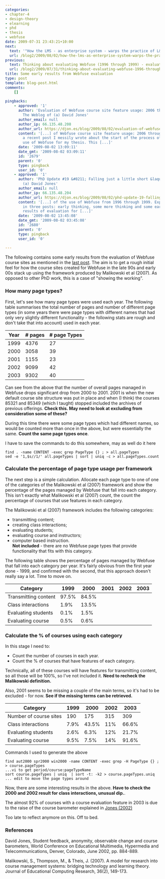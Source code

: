 ```yaml
---
categories:
- chapter-4
- design-theory
- elearning
- phd
- thesis
- webfuse
date: 2009-07-31 23:43:21+10:00
next:
  text: '"How the LMS - as enterprise system - warps the practice of L&#038;T"'
  url: /blog2/2009/08/02/how-the-lms-as-enterprise-system-warps-the-practice-of-lt/
previous:
  text: Thinking about evaluating Webfuse (1996 through 1999) - evaluation of an LMS?
  url: /blog2/2009/07/31/thinking-about-evaluating-webfuse-1996-through-1999-evaluation-of-an-lms/
title: Some early results from Webfuse evaluation
type: post
template: blog-post.html
comments:
    []
    
pingbacks:
    - approved: '1'
      author: 'Evaluation of Webfuse course site feature usage: 2006 through 2009 &laquo;
        The Weblog of (a) David Jones'
      author_email: null
      author_ip: 66.135.48.208
      author_url: https://djon.es/blog/2009/08/02/evaluation-of-webfuse-course-site-feature-usage-2006-through-2009/
      content: '[...] of Webfuse course site feature usage: 2006 through&nbsp;2009  In
        a recent post I messily wrote about the start of the process of evaluating the
        use of Webfuse for my thesis. This [...]'
      date: '2009-08-02 13:09:11'
      date_gmt: '2009-08-02 03:09:11'
      id: '2679'
      parent: '0'
      type: pingback
      user_id: '0'
    - approved: '1'
      author: 'PhD Update #19 &#8211; Falling just a little short &laquo; The Weblog of
        (a) David Jones'
      author_email: null
      author_ip: 66.135.48.204
      author_url: https://djon.es/blog/2009/08/02/phd-update-19-falling-just-a-little-short/
      content: '[...] of the use of Webfuse from 1996 through 1999. Explained somewhat
        in three posts: early thinking, some more thinking and some early results and
        results of evaluation for [...]'
      date: '2009-08-02 13:45:08'
      date_gmt: '2009-08-02 03:45:08'
      id: '2680'
      parent: '0'
      type: pingback
      user_id: '0'
    
---
```

The following contains some early results from the evaluation of Webfuse course sites as mentioned in the [last post](/blog2/2009/07/31/thinking-about-evaluating-webfuse-1996-through-1999-evaluation-of-an-lms/). The aim is to get a rough initial feel for how the course sites created for Webfuse in the late 90s and early 00s stack up using the framework produced by Malikowski et al (2007). As opposed to other PhD work, this is a case of "showing the working".

### How many page types?

First, let's see how many page types were used each year. The following table summarises the total number of pages and number of different page types (in some years there were page types with different names that had only very slightly different functionality - the following stats are rough and don't take that into account) used in each year.

| Year | \# pages | \# page Types |
| --- | --- | --- |
| 1999 | 4376 | 27 |
| 2000 | 3058 | 39 |
| 2001 | 1155 | 23 |
| 2002 | 9099 | 42 |
| 2003 | 9302 | 40 |

Can see from the above that the number of overall pages managed in Webfuse drops significant drop from 2000 to 2001. 2001 is when the new default course site structure was put in place and when (I think) the courses 85321 and 85349 (which I taught) stopped included the archives of previous offerings. **Check this. May need to look at excluding from consideration some of these?**

During this time there were some page types which had different names, so would be counted more than once in the above, but were essentially the same. **Count the same page types once**.

I have to save the commands to do this somewhere, may as well do it here

```
find . -name CONTENT -exec grep PageType {} ; > all.pageTypes
sed -e '1,$s//1/' all.pageTypes | sort | uniq -c > all.pageTypes.count

```

### Calculate the percentage of page type usage per framework

The next step is a simple calculation. Allocate each page type to one of one of the categories of the Malikowski et al (2007) framework and show the percentage of the pages managed by Webfuse that fall into each category. This isn't exactly what Malikowski et al (2007) count, the count the percentage of courses that use features in each category.

The Malikowski et al (2007) framework includes the following categories:

- transmitting content;
- creating class interactions;
- evaluating students;
- evaluating course and instructors;
- computer based instruction.  
    **Not included** - there are no Webfuse page types that provide functionality that fits with this category.

The following table shows the percentage of pages managed by Webfuse that fall into each category per year. It's fairly obvious from the first year done - 1999, and confirmed with the second, that this approach doesn't really say a lot. Time to move on.

| Category | 1999 | 2000 | 2001 | 2002 | 2003 |
| --- | --- | --- | --- | --- | --- |
| Transmitting content | 97.5% | 84.5% |  |  |  |
| Class interactions | 1.9% | 13.5% |  |  |  |
| Evaluating students | 0.1% | 1.5% |  |  |  |
| Evaluating course | 0.5% | 0.6% |  |  |  |

### Calculate the % of courses using each category

In this stage I need to:

- Count the number of courses in each year.
- Count the % of courses that have features of each category.

Technically, all of these courses will have features for transmitting content, so all those will be 100%, so I've not included it. **Need to recheck the Malikowski definition.**

Also, 2001 seems to be missing a couple of the main terms, so it's had to be excluded - for now. **See if the missing terms can be retrieved.**

| Category | 1999 | 2000 | 2002 | 2003 |
| --- | --- | --- | --- | --- |
| Number of course sites | 190 | 175 | 315 | 309 |
| Class interactions | 7.9% | 43.5% | 11% | 66.6% |
| Evaluating students | 2.6% | 6.3% | 12% | 21.7% |
| Evaluating course | 9.5% | 7.5% | 14% | 91.6% |

Commands I used to generate the above

```
find aut2000 spr2000 win2000 -name CONTENT -exec grep -H PageType {} ; > course.pageTypes
...vi to get period/course:pageTypeName
sort course.pageTypes | uniq  | sort -t: -k2 > course.pageTypes.uniq
... edit to move the page types around

```

Now, there are some interesting results in the above. **Have to check the 2000 and 2002 result for class interactions, unusual dip.**.

The almost 92% of courses with a course evaluation feature in 2003 is due to the raise of the course barometer explained in [Jones (2002)](https://djon.es/Publications/barometer_2.pdf)

Too late to reflect anymore on this. Off to bed.

### References

David Jones, Student feedback, anonymity, observable change and course barometers, World Conference on Educational Multimedia, Hypermedia and Telecommunications, Denver, Colorado, June 2002, pp. 884-889.

Malikowski, S., Thompson, M., & Theis, J. (2007). A model for research into course management systems: bridging technology and learning theory. Journal of Educational Computing Research, 36(2), 149-173.
